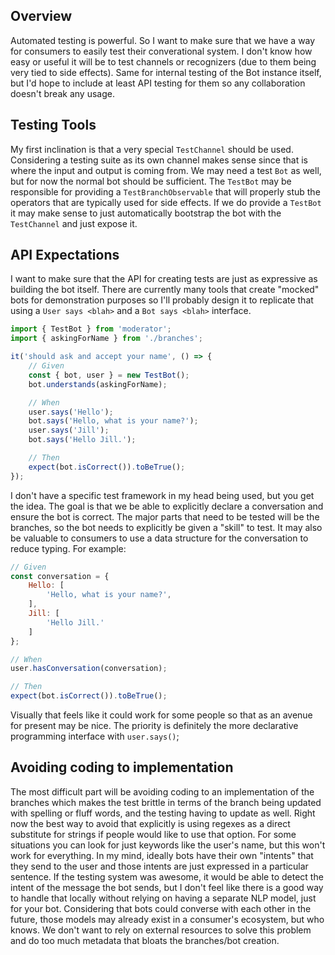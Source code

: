 ## Overview

Automated testing is powerful. So I want to make sure that we have a way for
consumers to easily test their converational system. I don't know how easy or
useful it will be to test channels or recognizers (due to them being very tied
to side effects). Same for internal testing of the Bot instance itself, but I'd
hope to include at least API testing for them so any collaboration doesn't break
any usage.

## Testing Tools

My first inclination is that a very special `TestChannel` should be used.
Considering a testing suite as its own channel makes sense since that is where
the input and output is coming from. We may need a test `Bot` as well, but for
now the normal bot should be sufficient. The `TestBot` may be responsible for
providing a `TestBranchObservable` that will properly stub the operators that
are typically used for side effects. If we do provide a `TestBot` it may make
sense to just automatically bootstrap the bot with the `TestChannel` and just
expose it.

## API Expectations

I want to make sure that the API for creating tests are just as expressive as
building the bot itself. There are currently many tools that create "mocked"
bots for demonstration purposes so I'll probably design it to replicate that
using a `User says <blah>` and a `Bot says <blah>` interface.

```js
import { TestBot } from 'moderator';
import { askingForName } from './branches';

it('should ask and accept your name', () => {
    // Given
    const { bot, user } = new TestBot();
    bot.understands(askingForName);

    // When
    user.says('Hello');
    bot.says('Hello, what is your name?');
    user.says('Jill');
    bot.says('Hello Jill.');

    // Then
    expect(bot.isCorrect()).toBeTrue();
});
```

I don't have a specific test framework in my head being used, but you get the
idea. The goal is that we be able to explicitly declare a conversation and
ensure the bot is correct. The major parts that need to be tested will be the
branches, so the bot needs to explicitly be given a "skill" to test. It may also
be valuable to consumers to use a data structure for the conversation to reduce
typing. For example:

```js
// Given
const conversation = {
    Hello: [
        'Hello, what is your name?',
    ],
    Jill: [
        'Hello Jill.'
    ]
};

// When
user.hasConversation(conversation);

// Then
expect(bot.isCorrect()).toBeTrue();
```

Visually that feels like it could work for some people so that as an avenue for
present may be nice. The priority is definitely the more declarative programming
interface with `user.says()`;


## Avoiding coding to implementation

The most difficult part will be avoiding coding to an implementation of the
branches which makes the test brittle in terms of the branch being updated with
spelling or fluff words, and the testing having to update as well. Right now the
best way to avoid that explicitly is using regexes as a direct substitute for
strings if people would like to use that option. For some situations you can
look for just keywords like the user's name, but this won't work for everything.
In my mind, ideally bots have their own "intents" that they send to the user and
those intents are just expressed in a particular sentence. If the testing system
was awesome, it would be able to detect the intent of the message the bot sends,
but I don't feel like there is a good way to handle that locally without relying
on having a separate NLP model, just for your bot. Considering that bots could
converse with each other in the future, those models may already exist in a
consumer's ecosystem, but who knows. We don't want to rely on external resources
to solve this problem and do too much metadata that bloats the branches/bot
creation.
